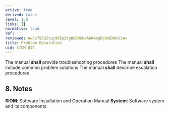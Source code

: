 ```yaml
---
active: true
derived: false
level: 1.0
links: []
normative: true
ref: ''
reviewed: AwJz79JG2tqy9OEp2tg8dBNGmxA6AkmgEobmEWdzViA=
title: Problem Resolution
uid: SIOM-012
---
```


The manual **shall** provide troubleshooting procedures
The manual **shall** include common problem solutions
The manual **shall** describe escalation procedures

## 8. Notes
**SIOM**: Software Installation and Operation Manual
**System**: Software system and its components